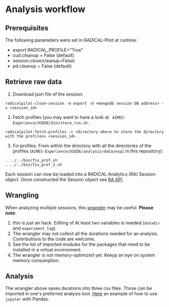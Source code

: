 # Analysis workflow

## Prerequisites 

The following parameters were set in RADICAL-Pilot at runtime:

* export RADICAL_PROFILE="True"
* cud.cleanup = False (default)
* session.close(cleanup=False)
* pd.cleanup = False (default) 

## Retrieve raw data

1. Download json file of the session:
  ```
  radicalpilot-close-session -m export -d <mongodb session DB address> -s <session_id>
  ```
2. Fetch profiles (you may want to have a look at ` AIMES-Experience/XSEDE/bin/store_run.sh` :
  ```
  radicalpilot-fetch-profiles -c <directory where to store the directory with the profiles> <session_id>
  ```
3. Fix profiles. From within the directory with all the directories of the profiles (`AIMES-Experience/XSEDE/analysis/data/exp1` in this repository):
  ```
  . ../../bin/fix_prof.sh
  . ../../bin/fix_prof_2.sh
  ```

Each session can now be loaded into a RADICAL-Analytics (RA) Session object. Once constructed the Session object see [RA API](https://github.com/radical-cybertools/radical.analytics/blob/master/docs/source/apidoc.rst).

## Wrangling

When analyzing multiple sessions, this [wrangler](https://github.com/radical-experiments/AIMES-Experience/blob/master/XSEDE/analysis/bin/wranglermp.py) may be useful. **Please note**:

1. this is just an hack. Editing of At least two variables is needed (`datadir` and `experiment_tag`).
2. The wrangler may not collect all the durations needed for an analysis. Contributions to the code are welcome.
3. See the list of imported modules for the packages that need to be installed in a virtual environment.
4. The wrangler is not memory-optimized yet. Keeyp an eye on system memory consumption.

## Analysis

The wrangler above saves durations into three csv files. Those can be imported in one's preferred analysis tool. [Here](https://github.com/radical-experiments/AIMES-Experience/blob/master/XSEDE/analysis/xsede_characterization.ipynb) an example of how to use `jupyter` with Pandas.
